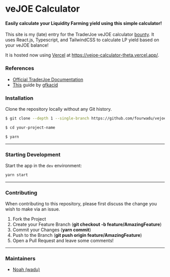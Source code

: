 # veJOE Calculator
#### Easily calculate your Liquidity Farming yield using this simple calculator!

This site is my (late) entry for the TraderJoe veJOE calculator [bounty](https://docs.google.com/document/d/1MZw8ILW6duUwUVrfaLHukhQD0G0gtpkG3MTFk5z3ufo). It uses React.js, Typescript, and TailwindCSS to calculate LP yield based on your veJOE balance! 

It is hosted now using [Vercel](https://vercel.com/) at https://vejoe-calculator-theta.vercel.app/.
### **References**
- [Official TraderJoe Documentation](https://docs.traderjoexyz.com/main/trader-joe/staking/vejoe-staking)
- [This](https://juvenile-marsupial-479.notion.site/veJoe-Boost-Calculator-Design-8646f1999760408184f2d98775b35fe3) guide by [gfkacid](https://github.com/gfkacid)

### **Installation**

Clone the repository locally without any Git history.

```sh
$ git clone --depth 1 --single-branch https://github.com/fourwadu/vejoe-calculator.git your-project-name

$ cd your-project-name

$ yarn
```

---

### **Starting Development**

Start the app in the `dev` environment:

```sh
yarn start
```

---

### **Contributing**

When contributing to this repository, please first discuss the change you wish to make via an issue.

1. Fork the Project
2. Create your Feature Branch (**git checkout -b feature/AmazingFeature**)
3. Commit your Changes (**yarn commit**)
4. Push to the Branch (**git push origin feature/AmazingFeature**)
5. Open a Pull Request and leave some comments!

---

### **Maintainers**

- [Noah (wadu)](https://github.com/fourwadu/)
